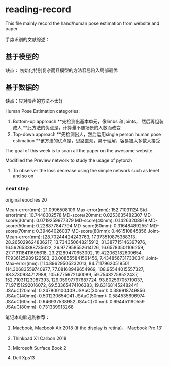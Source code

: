 # reading-record

This file mainly record the hand/human pose estimation from website and paper

手势识别的文献综述：

## 基于模型的

缺点： 初始化特别复杂而且模型的方法容易陷入局部最优

## 基于数据的

缺点：应对噪声的方法不太好

Human Pose Estimation categories:

1. Bottom-up approach
**先检测出基本单元，像limbs 和 joints， 然后再组装成人
**此方法的优点是，计算量不随场景的人数而改变
2. Top-down approach
**先检测出人，然后运用single person human pose estimation
**该方法的优点是，思路直观，易于理解，容易被大多数人接受


The goal of this week is to scan all the paper on the awesome website.

Modifiled the Preview network to study the usage of pytorch

1. To observer the loss decrease using the simple network such as lenet and so on

### next step

original epoches 20

Mean-error(mm): 21.0996508109
Max-error(mm): 152.71031124
Std-error(mm): 10.7448302578
MD-score(20mm): 0.0253635482307
MD-score(30mm): 0.0719259977379
MD-score(40mm): 0.14263208919
MD-score(50mm): 0.228877847794
MD-score(60mm): 0.316484892551
MD-score(70mm): 0.39464026037
MD-score(80mm): 0.461510845856
Joint-Mean-error(mm): [28.70244424243763, 17.373510875388313, 28.265029624836217, 13.734350648215912, 31.387715146397976, 16.562653388735622, 26.977958552614126, 16.65783501106259, 27.719118411695618, 23.21289470653092, 19.422062182609654, 17.936125989122583, 20.008555841561456, 7.434856731733034]
Joint-Max-error(mm): [114.89629505232013, 84.71179620519501, 114.30683559740977, 77.08168949654969, 108.95544015557327, 68.3730934712988, 105.6775672140089, 59.75482758522437, 152.71031123987393, 129.05997797687724, 93.80259705719037, 71.97151292016072, 69.53365474106383, 19.63168145248244]
JSAuC(20mm): 0.247800100409
JSAuC(30mm): 0.389918749856
JSAuC(40mm): 0.501230654041
JSAuC(50mm): 0.584535696974
JSAuC(60mm): 0.646937538952
JSAuC(70mm): 0.694451190559
JSAuC(80mm): 0.731339913268

笔记本电脑选购推荐：
1. Macbook, Macbook Air 2018 (if the display is retina)， Macbook Pro 13'

2. Thinkpad X1 Carbon 2018

3. Microsoft Surface Book 2

4. Dell Xps13
